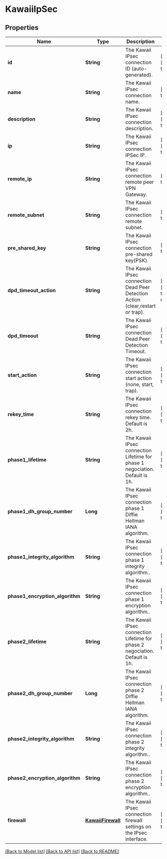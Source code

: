 # KawaiiIpSec
## Properties

| Name | Type | Description | Notes |
|------------ | ------------- | ------------- | -------------|
| **id** | **String** | The Kawaii IPsec connection ID (auto-generated). | [optional] [default to null] |
| **name** | **String** | The Kawaii IPsec connection name. | [default to null] |
| **description** | **String** | The Kawaii IPsec connection description. | [optional] [default to null] |
| **ip** | **String** | The Kawaii IPsec connection IPSec IP. | [optional] [default to null] |
| **remote\_ip** | **String** | The Kawaii IPsec connection remote peer VPN Gateway. | [default to null] |
| **remote\_subnet** | **String** | The Kawaii IPsec connection remote subnet. | [default to null] |
| **pre\_shared\_key** | **String** | The Kawaii IPsec connection pre-shared key(PSK). | [default to null] |
| **dpd\_timeout\_action** | **String** | The Kawaii IPsec connection Dead Peer Detection Action (clear,restart or trap). | [optional] [default to restart] |
| **dpd\_timeout** | **String** | The Kawaii IPsec connection Dead Peer Detection Timeout. | [optional] [default to 240s] |
| **start\_action** | **String** | The Kawaii IPsec connection start action (none, start, trap). | [optional] [default to start] |
| **rekey\_time** | **String** | The Kawaii IPsec connection rekey time. Default is 2h. | [optional] [default to 2h] |
| **phase1\_lifetime** | **String** | The Kawaii IPsec connection Lifetime for phase 1 negociation. Default is 1h. | [optional] [default to 1h] |
| **phase1\_dh\_group\_number** | **Long** | The Kawaii IPsec connection phase 1 Diffie Hellman IANA algorithm. | [optional] [default to null] |
| **phase1\_integrity\_algorithm** | **String** | The Kawaii IPsec connection phase 1 integrity algorithm.. | [optional] [default to null] |
| **phase1\_encryption\_algorithm** | **String** | The Kawaii IPsec connection phase 1 encryption algorithm.. | [optional] [default to null] |
| **phase2\_lifetime** | **String** | The Kawaii IPsec connection Lifetime for phase 2 negociation. Default is 1h. | [optional] [default to 1h] |
| **phase2\_dh\_group\_number** | **Long** | The Kawaii IPsec connection phase 2 Diffie Hellman IANA algorithm. | [optional] [default to null] |
| **phase2\_integrity\_algorithm** | **String** | The Kawaii IPsec connection phase 2 integrity algorithm.. | [optional] [default to null] |
| **phase2\_encryption\_algorithm** | **String** | The Kawaii IPsec connection phase 2 encryption algorithm.. | [optional] [default to null] |
| **firewall** | [**KawaiiFirewall**](.md) | The Kawaii IPsec connection firewall settings on the IPsec interface. | [optional] [default to null] |

[[Back to Model list]](../README.md#documentation-for-models) [[Back to API list]](../README.md#documentation-for-api-endpoints) [[Back to README]](../README.md)

